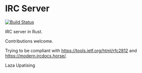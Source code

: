 # IRC Server

[![Build
Status](https://travis-ci.org/lazau/rust-irc-server.svg?branch=master)](https://travis-ci.org/lazau/rust-irc-server)

IRC server in Rust.

Contributions welcome.

Trying to be compliant with https://tools.ietf.org/html/rfc2812 and
https://modern.ircdocs.horse/.

Laza Upatising
